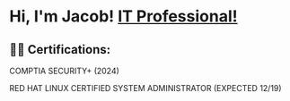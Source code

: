 <h1>Hi, I'm Jacob!
<a href="https://www.linkedin.com/in/jake-diaz/">IT Professional!</a>

<h2>👨‍💻 Certifications:</h2>

COMPTIA SECURITY+ (2024)

RED HAT LINUX CERTIFIED SYSTEM ADMINISTRATOR (EXPECTED 12/19)
